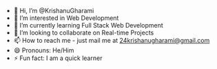 - 👋 Hi, I’m @KrishanuGharami
- 👀 I’m interested in Web Development
- 🌱 I’m currently learning Full Stack Web Development
- 💞️ I’m looking to collaborate on Real-time Projects
- 📫 How to reach me - just mail me at 24krishanugharami@gmail.com
- 😄 Pronouns: He/Him
- ⚡ Fun fact: I am a quick learner

<!---
KrishanuGharami/KrishanuGharami is a ✨ special ✨ repository because its `README.md` (this file) appears on your GitHub profile.
You can click the Preview link to take a look at your changes.
--->
